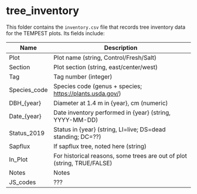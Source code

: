 # tree_inventory

This folder contains the `inventory.csv` file that records tree inventory
data for the TEMPEST plots. Its fields include:

Name          | Description
------------- | ----------------------------------------
Plot          | Plot name (string, Control/Fresh/Salt)
Section       | Plot section (string, east/center/west)
Tag           | Tag number (integer)
Species_code  | Species code (genus + species; https://plants.usda.gov/)
DBH_{year}    | Diameter at 1.4 m in {year}, cm (numeric)
Date_{year}   | Date inventory performed in {year} (string, YYYY-MM-DD)
Status_2019   | Status in {year} (string, LI=live; DS=dead standing; DC=??)
Sapflux       | If sapflux tree, noted here (string)
In_Plot       | For historical reasons, some trees are out of plot (string, TRUE/FALSE)
Notes         | Notes
JS_codes      | ???
